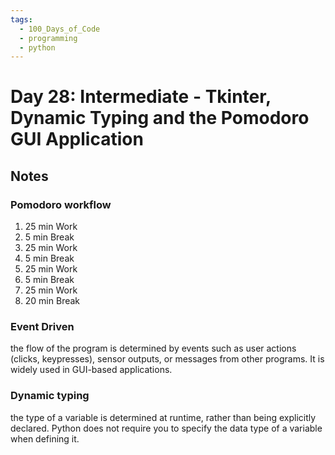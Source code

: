 ```yaml
---
tags:
  - 100_Days_of_Code
  - programming
  - python
---
```

# Day 28: Intermediate - Tkinter, Dynamic Typing and the Pomodoro GUI Application

## Notes

### Pomodoro workflow

1. 25 min Work
2. 5 min Break
3. 25 min Work
4. 5 min Break
5. 25 min Work
6. 5 min Break
7. 25 min Work
8. 20 min Break

### Event Driven

the flow of the program is determined by events such as user actions (clicks, keypresses), sensor outputs, or messages from other programs. It is widely used in GUI-based applications.

### Dynamic typing

the type of a variable is determined at runtime, rather than being explicitly declared. Python does not require you to specify the data type of a variable when defining it.
